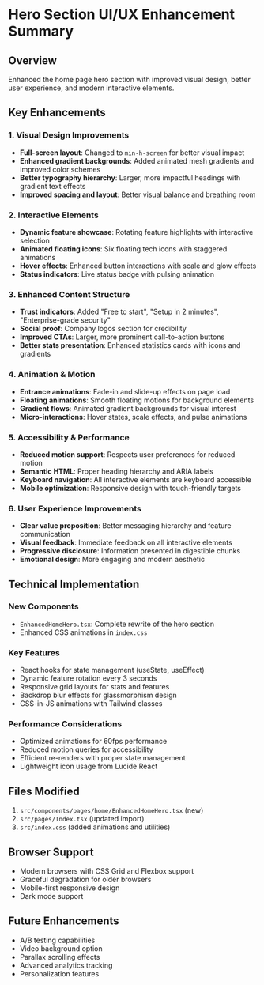 # Hero Section UI/UX Enhancement Summary

## Overview
Enhanced the home page hero section with improved visual design, better user experience, and modern interactive elements.

## Key Enhancements

### 1. **Visual Design Improvements**
- **Full-screen layout**: Changed to `min-h-screen` for better visual impact
- **Enhanced gradient backgrounds**: Added animated mesh gradients and improved color schemes
- **Better typography hierarchy**: Larger, more impactful headings with gradient text effects
- **Improved spacing and layout**: Better visual balance and breathing room

### 2. **Interactive Elements**
- **Dynamic feature showcase**: Rotating feature highlights with interactive selection
- **Animated floating icons**: Six floating tech icons with staggered animations
- **Hover effects**: Enhanced button interactions with scale and glow effects
- **Status indicators**: Live status badge with pulsing animation

### 3. **Enhanced Content Structure**
- **Trust indicators**: Added "Free to start", "Setup in 2 minutes", "Enterprise-grade security"
- **Social proof**: Company logos section for credibility
- **Improved CTAs**: Larger, more prominent call-to-action buttons
- **Better stats presentation**: Enhanced statistics cards with icons and gradients

### 4. **Animation & Motion**
- **Entrance animations**: Fade-in and slide-up effects on page load
- **Floating animations**: Smooth floating motions for background elements
- **Gradient flows**: Animated gradient backgrounds for visual interest
- **Micro-interactions**: Hover states, scale effects, and pulse animations

### 5. **Accessibility & Performance**
- **Reduced motion support**: Respects user preferences for reduced motion
- **Semantic HTML**: Proper heading hierarchy and ARIA labels
- **Keyboard navigation**: All interactive elements are keyboard accessible
- **Mobile optimization**: Responsive design with touch-friendly targets

### 6. **User Experience Improvements**
- **Clear value proposition**: Better messaging hierarchy and feature communication
- **Visual feedback**: Immediate feedback on all interactive elements
- **Progressive disclosure**: Information presented in digestible chunks
- **Emotional design**: More engaging and modern aesthetic

## Technical Implementation

### New Components
- `EnhancedHomeHero.tsx`: Complete rewrite of the hero section
- Enhanced CSS animations in `index.css`

### Key Features
- React hooks for state management (useState, useEffect)
- Dynamic feature rotation every 3 seconds
- Responsive grid layouts for stats and features
- Backdrop blur effects for glassmorphism design
- CSS-in-JS animations with Tailwind classes

### Performance Considerations
- Optimized animations for 60fps performance
- Reduced motion queries for accessibility
- Efficient re-renders with proper state management
- Lightweight icon usage from Lucide React

## Files Modified
1. `src/components/pages/home/EnhancedHomeHero.tsx` (new)
2. `src/pages/Index.tsx` (updated import)
3. `src/index.css` (added animations and utilities)

## Browser Support
- Modern browsers with CSS Grid and Flexbox support
- Graceful degradation for older browsers
- Mobile-first responsive design
- Dark mode support

## Future Enhancements
- A/B testing capabilities
- Video background option
- Parallax scrolling effects
- Advanced analytics tracking
- Personalization features
